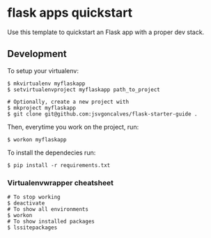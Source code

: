 flask apps quickstart
======

Use this template to quickstart an Flask app with a proper dev stack.

Development
------

To setup your virtualenv:

    $ mkvirtualenv myflaskapp
    $ setvirtualenvproject myflaskapp path_to_project

    # Optionally, create a new project with
    $ mkproject myflaskapp
    $ git clone git@github.com:jsvgoncalves/flask-starter-guide .

Then, everytime you work on the project, run:

    $ workon myflaskapp

To install the dependecies run:

    $ pip install -r requirements.txt

### Virtualenvwrapper cheatsheet

    # To stop working
    $ deactivate
    # To show all environments
    $ workon
    # To show installed packages
    $ lssitepackages
